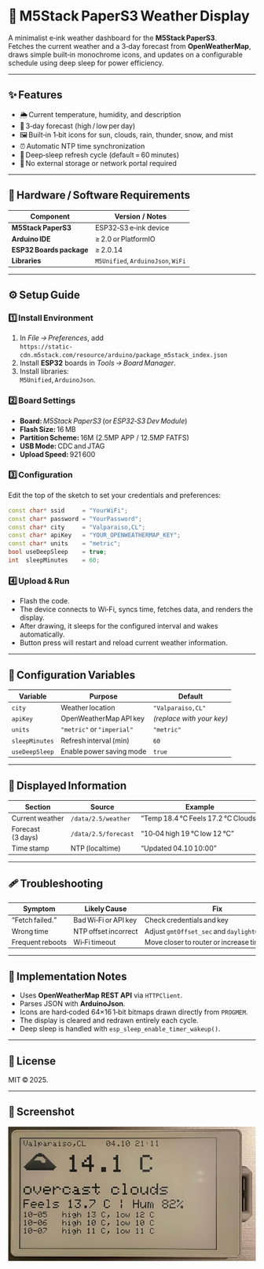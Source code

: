
# 🧭 M5Stack PaperS3 Weather Display

A minimalist e‑ink weather dashboard for the **M5Stack PaperS3**.  
Fetches the current weather and a 3‑day forecast from **OpenWeatherMap**, draws simple built‑in monochrome icons, and updates on a configurable schedule using deep sleep for power efficiency.

---

## ✨ Features

- 🌦 Current temperature, humidity, and description  
- 📅 3‑day forecast (high / low per day)  
- 🖼 Built‑in 1‑bit icons for sun, clouds, rain, thunder, snow, and mist  
- ⏰ Automatic NTP time synchronization  
- 🔋 Deep‑sleep refresh cycle (default = 60 minutes)  
- 🧱 No external storage or network portal required  

---

## 🧩 Hardware / Software Requirements

| Component | Version / Notes |
|------------|----------------|
| **M5Stack PaperS3** | ESP32‑S3 e‑ink device |
| **Arduino IDE** | ≥ 2.0 or PlatformIO |
| **ESP32 Boards package** | ≥ 2.0.14 |
| **Libraries** | `M5Unified`, `ArduinoJson`, `WiFi` |

---

## ⚙️ Setup Guide

### 1️⃣ Install Environment
1. In *File → Preferences*, add  
   `https://static-cdn.m5stack.com/resource/arduino/package_m5stack_index.json`
2. Install **ESP32** boards in *Tools → Board Manager*.
3. Install libraries:  
   `M5Unified`, `ArduinoJson`.

### 2️⃣ Board Settings
- **Board:** *M5Stack PaperS3* (or *ESP32‑S3 Dev Module*)  
- **Flash Size:** 16 MB  
- **Partition Scheme:** 16M (2.5MP APP / 12.5MP FATFS)
- **USB Mode:** CDC and JTAG  
- **Upload Speed:** 921 600

### 3️⃣ Configuration
Edit the top of the sketch to set your credentials and preferences:
```cpp
const char* ssid     = "YourWiFi";
const char* password = "YourPassword";
const char* city     = "Valparaiso,CL";
const char* apiKey   = "YOUR_OPENWEATHERMAP_KEY";
const char* units    = "metric";
bool useDeepSleep    = true;
int  sleepMinutes    = 60;
```

### 4️⃣ Upload & Run
- Flash the code.  
- The device connects to Wi‑Fi, syncs time, fetches data, and renders the display.  
- After drawing, it sleeps for the configured interval and wakes automatically.
- Button press will restart and reload current weather information.

---

## 🧮 Configuration Variables

| Variable | Purpose | Default |
|-----------|----------|----------|
| `city` | Weather location | `"Valparaiso,CL"` |
| `apiKey` | OpenWeatherMap API key | *(replace with your key)* |
| `units` | `"metric"` or `"imperial"` | `"metric"` |
| `sleepMinutes` | Refresh interval (min) | `60` |
| `useDeepSleep` | Enable power saving mode | `true` |

---

## 🌅 Displayed Information

| Section | Source | Example |
|----------|---------|----------|
| Current weather | `/data/2.5/weather` | “Temp 18.4 °C Feels 17.2 °C Clouds” |
| Forecast (3 days) | `/data/2.5/forecast` | “10‑04 high 19 °C low 12 °C” |
| Time stamp | NTP (localtime) | “Updated 04.10 10:00” |

---

## 🩹 Troubleshooting

| Symptom | Likely Cause | Fix |
|----------|--------------|-----|
| “Fetch failed.” | Bad Wi‑Fi or API key | Check credentials and key |
| Wrong time | NTP offset incorrect | Adjust `gmtOffset_sec` and `daylightOffset_sec` |
| Frequent reboots | Wi‑Fi timeout | Move closer to router or increase timeout |

---

## 🧠 Implementation Notes

- Uses **OpenWeatherMap REST API** via `HTTPClient`.  
- Parses JSON with **ArduinoJson**.  
- Icons are hard‑coded 64×16 1‑bit bitmaps drawn directly from `PROGMEM`.  
- The display is cleared and redrawn entirely each cycle.  
- Deep sleep is handled with `esp_sleep_enable_timer_wakeup()`.

---

## 📜 License

MIT © 2025.

---

## 📸 Screenshot

![PaperS3 Weather Example](example_screen.jpg)
